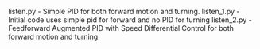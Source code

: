 listen.py    - Simple PID for both forward motion and turning.
listen_1.py  - Initial code uses simple pid for forward and no PID for turning
listen_2.py  - Feedforward Augmented PID with Speed Differential Control for both forward motion and turning
